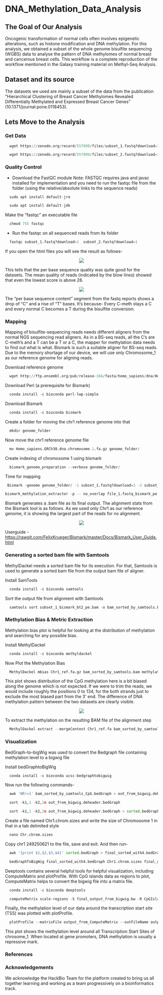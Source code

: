 # DNA_Methylation_Data_Analysis
## **The Goal of Our Analysis**

Oncogenic transformation of normal cells often involves epigenetic alterations, such as histone modification and DNA methylation. For this analysis, we obtained a subset of the whole genome bisulfite sequencing (WGBS) data to analyse the pattern of DNA methylomes of normal breast and cancerous breast cells. 
This workflow is a complete reproduction of the workflow mentioned in the Galaxy training material on Methyl-Seq Analysis.

## Dataset and its source

The datasets we used are mainly a subset of the data from the publication "Hierarchical Clustering     of Breast Cancer Methylomes Revealed Differentially Methylated and Expressed Breast Cancer Genes" (10.1371/journal.pone.0118453). 

## **Lets Move to the Analysis**

### Get Data

````python
  wget https://zenodo.org/record/557099/files/subset_1.fastq?download=1
  ````
````python
  wget https://zenodo.org/record/557099/files/subset_2.fastq?download=1
  ````

### Quality Control

- Download the FastQC module
Note: FASTQC requires java and javac installed for implementation and you need to run the fastqc file from the folder (using the relative/absolute links to the sequence reads)<bR> 
```python
  sudo apt install default-jre
  ```
```python
  sudo apt install default-jdk
  ```
  Make the “fastqc” an executable file<bR>
```python 
  chmod 755 fastqc
  ```
- Run the fastqc on all sequenced reads from its folder<bR> 
```python 
  fastqc subset_1.fastq?download=1  subset_2.fastq?download=1
  ```
  
If you open the html files you will see the result as follows-

<p align="center"> <img src="images/FastQC.PNG">
    
This tells that the per base sequence quality was quite good for the datasets. The mean quality of reads (indicated by the blow lines) showed that even the lowest score is above 28.

<p align="center"> <img src="images/FastQC.PNG">

The “per base sequence content” segment from the fastq reports shows a drop of “C” and a rise of “T” bases. It’s because- Every C-meth stays a C and every normal C becomes a T during the bisulfite conversion.

### Mapping
Mapping of bisulfite-sequencing reads needs different aligners from the normal NGS sequencing read aligners. As in a BS-seq reads, all the C’s are C-meth’s and a T can be a T or a C, the mapper for methylation data needs to find out what is what. Bismark is such a suitable aligner for BS-seq reads.
Due to the memory shortage of our device, we will use only Chromosome_1 as our reference genome for aligning reads.
  
Download reference genome  

```python 
  wget http://ftp.ensembl.org/pub/release-104/fasta/homo_sapiens/dna/Homo_sapiens.GRCh38.dna.chromosome.1.fa.gz
  ```  
Download Perl (a prerequisite for Bismark) 
```python 
  conda install -c bioconda perl-lwp-simple
  ```  
Download Bismark 
```python 
  conda install -c bioconda bismark
  ```  
Create a folder for moving the chr1 reference genome into that 
```python 
  mkdir genome_folder
  ```  
 Now move the chr1 reference genome file 
```python 
  mv Homo_sapiens.GRCh38.dna.chromosome.1.fa.gz genome_folder/
  ```  
 Create indexing of chromosome 1 using bismark 
```python 
  bismark_genome_preparation --verbose genome_folder/
  ```  	
 Time for mapping 
 ```python 
  Bismark -genome genome_folder/ -1 subset_1.fastq?download=1 -2 subset_2.fastq?download=1
  ```  
  ```python 
  bismark_methylation_extractor -p -- no_overlap file_1.fastq_bismark_pe.bam
  ```  		
Bismark generates a .bam file as its final output. The alignment stats from the Bismark tool is as follows. As we used only Chr1 as our reference genome, it is showing the largest part of the reads for no alignment.

<p align="center"> <img src="images/FastQC.PNG">

Userguide - https://rawgit.com/FelixKrueger/Bismark/master/Docs/Bismark_User_Guide.html

### Generating a sorted bam file with Samtools

MethylDackel needs a sorted bam file for its execution. For that, Samtools is used to generate a sorted bam file from the output bam file of aligner.

Install SamTools  
```python 
  conda install -c bioconda samtools
  ```  
Sort the output file from alignment with Samtools 
```python 
  samtools sort subset_1_bismark_bt2_pe.bam -o bam_sorted_by_samtools.bam
  ```  
  
### Methylation Bias & Metric Extraction
  
Methylation bias plot is helpful for looking at the distribution of methylation and searching for any possible bias.

Install MethylDackel   
```python 
  conda install -c bioconda methyldackel
  ```  
Now Plot the Methylation Bias 
```python 
  MethylDackel mbias Chr1_ref.fa.gz bam_sorted_by_samtools.bam methylation_bias_by_methylDackel
  ```  
This plot shows distribution of the CpG methylation here is a bit biased along the genome which is not expected. If we were to trim the reads, we would include roughly the positions 0 to 134, for the both strands just to exclude the most biased part from the 3' end. The difference of DNA methylation pattern between the two datasets are clearly visible.

<p align="center"> <img src="images/FastQC.PNG">
  
To extract the methylation on the resulting BAM file of the alignment step 
```python 
  MethylDackel extract --mergeContext Chr1_ref.fa bam_sorted_by_samtools.bam
  ```  
### Visualization
  
BedGraph-to-bigWig was used to convert the Bedgraph file containing methylation level to a bigwig file

Install bedGraphtoBigWig 
```python 
  conda install -c bioconda ucsc-bedgraphtobigwig
  ```  
Now run the following commands-
```python 
  awk 'NR!=1' bam_sorted_by_samtools_CpG.bedGraph > out_from_bigwig.deheader.bedGraph
  ```  
```python 
  sort -k1,1 -k2,2n out_from_bigwig.deheader.bedGraph
  ```  
```python 
  sort -k1,1 -k2,2n out_from_bigwig.deheader.bedGraph > sorted.bedGraph
  ```  
Create a file named Chr1.chrom.sizes and write the size of Chromosome 1 in that in a tab delimited style
```python 
  nano Chr.chrom.sizes
  ```  
Copy chr1	249250621  to the file, save and exit. And then run-
  
```python 
  awk '{print $1,$2,$3,$4}' sorted.bedGraph > final_sorted_with4.bedGraph
  ```  
```python 
  bedGraphToBigWig final_sorted_with4.bedGraph Chr1.chrom.sizes final_output_from_bigwig.bw
  ```  
Deeptools contains several helpful tools for helpful visualization, including ComputeMatrix and plotProfile. With CpG islands data as regions to plot, ComputeMatrix helps to convert the bigwig file into a matrix file.

```python 
  conda install -c bioconda deeptools
  ```  
```python 
  computeMatrix scale-regions -S final_output_from_bigwig.bw -R CpGIslands.bed -b 1000 -out output_from_ComputeMatrix
  ```  
Finally, the methylation level of our data around the transcription start site (TSS) was plotted with plotProfile.
```python 
  plotProfile --matrixFile output_from_ComputeMatrix --outFileName output_from_plotProfile
  ```  
This plot shows the methylation level around all Transcription Start Sites of chrosome_1. When located at gene promoters, DNA methylation is usually a repressive mark.

### References 

### Acknowledgements
We acknowledge the HackBio Team for the platform created to bring us all together learning and working as a team progressively on a bioinformatics track.
